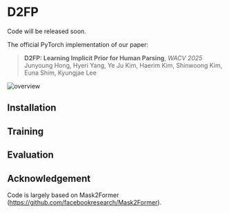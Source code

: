 # D2FP

Code will be released soon.

The official PyTorch implementation of our paper:

> **D2FP: Learning Implicit Prior for Human Parsing**, *WACV 2025*\
> Junyoung Hong, Hyeri Yang, Ye Ju Kim, Haerim Kim, Shinwoong Kim, Euna Shim, Kyungjae Lee

![overview](https://github.com/user-attachments/assets/ce0aee32-e28d-4957-8301-e03fd1125633)

## Installation

## Training

## Evaluation 

## Acknowledgement

Code is largely based on Mask2Former (https://github.com/facebookresearch/Mask2Former).
